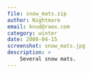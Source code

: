 ```yaml
---
file: snow_mats.zip
author: Nightmare
email: knud@raex.com
category: winter
date: 2000-04-15
screenshot: snow_mats.jpg
description: >
    Several snow mats.
---
```

